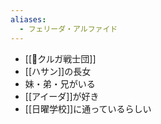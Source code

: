 ```yaml
---
aliases:
  - フェリーダ・アルファイド
---
```


- [[🏢クルガ戦士団]]
- [[ハサン]]の長女
- 妹・弟・兄がいる
- [[アイーダ]]が好き
- [[日曜学校]]に通っているらしい